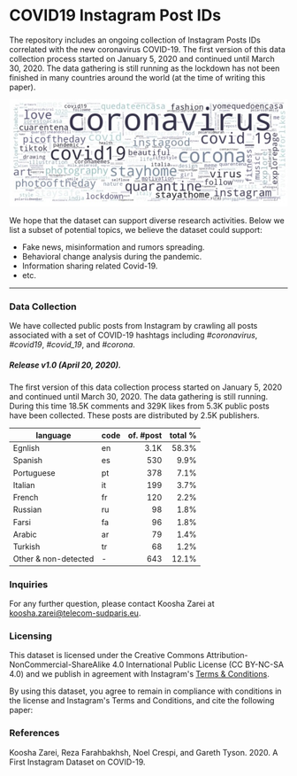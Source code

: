 # COVID19 Instagram Post IDs

The repository includes an ongoing collection of Instagram Posts IDs correlated with the new coronavirus COVID-19. The first version of this data collection process started on January 5, 2020 and continued until March 30, 2020. The data gathering is still running as the lockdown has not been finished in many countries around the world (at the time of writing this paper). 


![hashtag wordcloud](/Image/wordcloud.jpg "hashtag wordcloud")

We hope that the dataset can support diverse research activities. Below we list a subset of potential topics, we believe the dataset could support:

- Fake news, misinformation and rumors spreading.
- Behavioral change analysis during the pandemic.
- Information sharing related Covid-19.
- etc.

------------
### Data Collection
We have collected public posts from Instagram by crawling all posts associated with a set of COVID-19 hashtags including *#coronavirus*, *#covid19*, *#covid_19*, and *#corona*.

##### Release v1.0 (April 20, 2020).
The first version of this data collection process started on January 5, 2020 and continued until March 30, 2020. The data gathering is still running. During this time 18.5K comments and 329K likes from 5.3K public posts have been collected. These posts are distributed by 2.5K publishers.




| language       | code | of. #post | total \% |
|--------|:------|-----------:|----------:|
| Egnlish              | en   |      3.1K |    58.3% |
| Spanish              | es   |       530 |     9.9% |
| Portuguese           | pt   |       378 |     7.1% |
| Italian              | it   |       199 |     3.7% |
| French               | fr   |       120 |     2.2% |
| Russian              | ru   |        98 |     1.8% |
| Farsi                | fa   |        96 |     1.8% |
| Arabic               | ar   |        79 |     1.4% |
| Turkish              | tr   |        68 |     1.2% |
| Other & non-detected | -    |       643 |    12.1% |



### Inquiries
For any further question, please contact Koosha Zarei at <koosha.zarei@telecom-sudparis.eu>.

### Licensing
This dataset is licensed under the Creative Commons Attribution-NonCommercial-ShareAlike 4.0 International Public License (CC BY-NC-SA 4.0) and we publish in agreement with Instagram's [Terms & Conditions](https://help.instagram.com/519522125107875 "Terms & Conditions").

By using this dataset, you agree to remain in compliance with conditions in the license and Instagram's Terms and Conditions, and cite the following paper:

### References
Koosha Zarei, Reza Farahbakhsh, Noel Crespi, and Gareth Tyson. 2020. A First Instagram Dataset on COVID-19.


